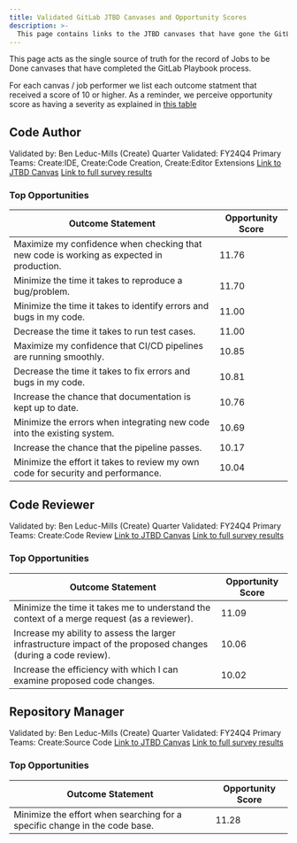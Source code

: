 ```yaml
---
title: Validated GitLab JTBD Canvases and Opportunity Scores
description: >-
  This page contains links to the JTBD canvases that have gone the GitLab JTBD Playbook process and the top outcome statements and opportunity scores from those canvases.
---
```


This page acts as the single source of truth for the record of Jobs to be Done canvases that have completed the GitLab Playbook process.

For each canvas / job performer we list each outcome statment that received a score of 10 or higher. As a reminder, we perceive opportunity score as having a severity as explained in [this table](link)

## Code Author

Validated by: Ben Leduc-Mills (Create)
Quarter Validated: FY24Q4
Primary Teams: Create:IDE, Create:Code Creation, Create:Editor Extensions
[Link to JTBD Canvas](https://www.figma.com/file/FnXu3p8AiDFvtd1p9kFUS7/Create-Stage----Jobs-to-be-done-%2B-Opportunity-Scores?type=whiteboard&node-id=4-2883&t=3h1z6qF7hI9RLAlu-4)
[Link to full survey results](https://docs.google.com/spreadsheets/d/10RLF592SrcDDcAjlgXcOBM8eqhWZy1ArJzvd8MTKNNE/edit?usp=sharing)

### Top Opportunities

| Outcome Statement | Opportunity Score | 
| ----- | ----------- | 
|  Maximize my confidence when checking that new code is working as expected in production.  |  11.76  |
|  Minimize the time it takes to reproduce a bug/problem.   |  11.70  |
|  Minimize the time it takes to identify errors and bugs in my code.  |  11.00  |
|  Decrease the time it takes to run test cases.  |  11.00  |
|  Maximize my confidence that CI/CD pipelines are running smoothly.  |  10.85  |
|  Decrease the time it takes to fix errors and bugs in my code.   |  10.81  |
|  Increase the chance that documentation is kept up to date.   |  10.76  |
|  Minimize the errors when integrating new code into the existing system.   |  10.69  |
|  Increase the chance that the pipeline passes.   |  10.17  |
|  Minimize the effort it takes to review my own code for security and performance.  |  10.04  |


## Code Reviewer

Validated by: Ben Leduc-Mills (Create)
Quarter Validated: FY24Q4
Primary Teams: Create:Code Review
[Link to JTBD Canvas](https://www.figma.com/file/FnXu3p8AiDFvtd1p9kFUS7/Create-Stage----Jobs-to-be-done-%2B-Opportunity-Scores?type=whiteboard&node-id=4-2653&t=3h1z6qF7hI9RLAlu-4)
[Link to full survey results](https://docs.google.com/spreadsheets/d/10RLF592SrcDDcAjlgXcOBM8eqhWZy1ArJzvd8MTKNNE/edit?usp=sharing)


### Top Opportunities

| Outcome Statement | Opportunity Score | 
| ----- | ----------- | 
|  Minimize the time it takes me to understand the context of a merge request (as a reviewer).  |  11.09  |
|  Increase my ability to assess the larger infrastructure impact of the proposed changes (during a code review).   |  10.06  |
|  Increase the efficiency with which I can examine proposed code changes.   |  10.02  |


## Repository Manager

Validated by: Ben Leduc-Mills (Create)
Quarter Validated: FY24Q4
Primary Teams: Create:Source Code
[Link to JTBD Canvas](https://www.figma.com/file/FnXu3p8AiDFvtd1p9kFUS7/Create-Stage----Jobs-to-be-done-%2B-Opportunity-Scores?type=whiteboard&node-id=4-2757&t=3h1z6qF7hI9RLAlu-4)
[Link to full survey results](https://docs.google.com/spreadsheets/d/10RLF592SrcDDcAjlgXcOBM8eqhWZy1ArJzvd8MTKNNE/edit?usp=sharing)


### Top Opportunities

| Outcome Statement | Opportunity Score | 
| ----- | ----------- | 
|  Minimize the effort when searching for a specific change in the code base.  |  11.28  |